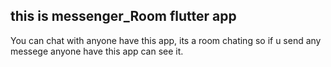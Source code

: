 ## this is messenger_Room flutter app
You can chat with anyone have this app, its a room chating so if u send any messege anyone have this app can see it.
